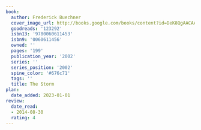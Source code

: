 ```yaml
---
book:
  author: Frederick Buechner
  cover_image_url: http://books.google.com/books/content?id=DeK8QgAACAAJ&printsec=frontcover&img=1&zoom=1&source=gbs_api
  goodreads: '123292'
  isbn13: '9780060611453'
  isbn9: '0060611456'
  owned: ''
  pages: '199'
  publication_year: '2002'
  series: ''
  series_position: '2002'
  spine_color: '#676c71'
  tags: ''
  title: The Storm
plan:
  date_added: 2023-01-01
review:
  date_read:
  - 2014-08-30
  rating: 4
---
```

